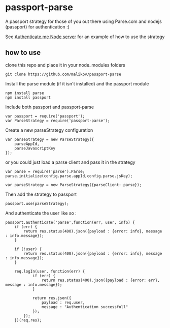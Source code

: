 passport-parse
==============

A passport strategy for those of you out there using Parse.com and nodejs (passport) for authentication :)

See [Authenticate.me Node server](https://github.com/malikov/Authenticate.me-Node-Server) for an example of how to use the strategy

## how to use
clone this repo and place it in your node_modules folders
				
	git clone https://github.com/malikov/passport-parse

Install the parse module (if it isn't installed) and the passport module

	npm install parse
	npm install passport

Include both passport and passport-parse

	var passport = require('passport');
	var ParseStrategy = require('passport-parse');


Create a new parseStrategy configuration

	var parseStrategy = new ParseStrategy({
		parseAppId,
		parseJavascriptKey
	});

or you could just load a parse client and pass it in the strategy
	
	var parse = require('parse').Parse;
	parse.initialize(config.parse.appId,config.parse.jsKey);

	var parseStrategy = new ParseStrategy({parseClient: parse});


Then add the strategy to passport

	passport.use(parseStrategy);

And authenticate the user like so : 

	passport.authenticate('parse',function(err, user, info) {
	    if (err) {
	    	return res.status(400).json({payload : {error: info}, message : info.message});
	 	}

		if (!user) { 
		   	return res.status(400).json({payload : {error: info}, message : info.message});
		}

		req.logIn(user, function(err) {
			   	if (err) {
			   		return res.status(400).json({payload : {error: err}, message : info.message});
				}
			 		
				return res.json({
			   		payload : req.user,
			   		message : "Authentication successfull"
			   	});
			});
		})(req,res);


